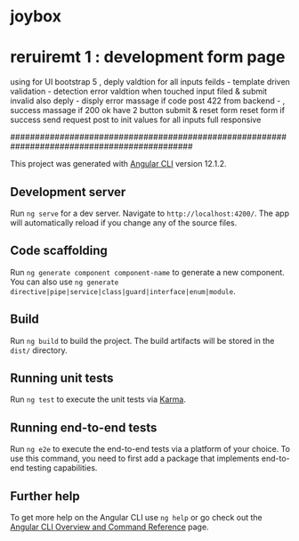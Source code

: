 # joybox
# reruiremt 1 :  development form page 
using for UI bootstrap 5 , 
deply valdtion for all inputs feilds - template driven validation -
detection error valdtion when touched input filed & submit invalid 
also deply - disply error massage if code post 422 from backend - , success massage if 200 ok 
have 2 button submit & reset form
reset form if success send request post to init values for all inputs 
full responsive 

#############################################################################################

This project was generated with [Angular CLI](https://github.com/angular/angular-cli) version 12.1.2.

## Development server

Run `ng serve` for a dev server. Navigate to `http://localhost:4200/`. The app will automatically reload if you change any of the source files.

## Code scaffolding

Run `ng generate component component-name` to generate a new component. You can also use `ng generate directive|pipe|service|class|guard|interface|enum|module`.

## Build

Run `ng build` to build the project. The build artifacts will be stored in the `dist/` directory.

## Running unit tests

Run `ng test` to execute the unit tests via [Karma](https://karma-runner.github.io).

## Running end-to-end tests

Run `ng e2e` to execute the end-to-end tests via a platform of your choice. To use this command, you need to first add a package that implements end-to-end testing capabilities.

## Further help

To get more help on the Angular CLI use `ng help` or go check out the [Angular CLI Overview and Command Reference](https://angular.io/cli) page.
